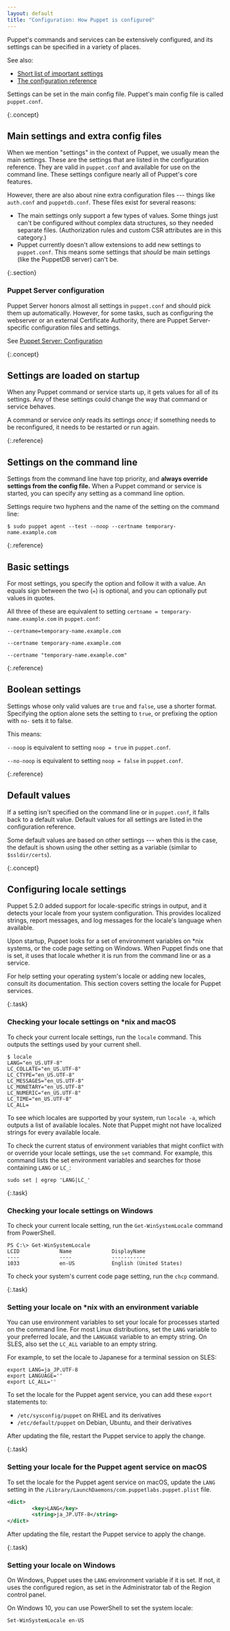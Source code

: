 ```yaml
---
layout: default
title: "Configuration: How Puppet is configured"
---
```


[short list]: ./config_important_settings.html
[conf_ref]: ./configuration.html
[puppet.conf]: ./config_file_main.html
[auth.conf]: ./config_file_auth.html
[puppetdb.conf]: ./config_file_puppetdb.html
[puppetserver_config]: {{puppetserver}}/configuration.html

Puppet's commands and services can be extensively configured, and its settings can be specified in a variety of places.

See also:

* [Short list of important settings][short list]
* [The configuration reference][conf_ref]

Settings can be set in the main config file. Puppet's main config file is called `puppet.conf`.

{:.concept}
## Main settings and extra config files

When we mention "settings" in the context of Puppet, we usually mean the main settings. These are the settings that are listed in the configuration reference. They are valid in `puppet.conf` and available for use on the command line. These settings configure nearly all of Puppet's core features.

However, there are also about nine extra configuration files --- things like `auth.conf` and `puppetdb.conf`. These files exist for several reasons:

* The main settings only support a few types of values. Some things just can't be configured without complex data structures, so they needed separate files. (Authorization rules and custom CSR attributes are in this category.)
* Puppet currently doesn't allow extensions to add new settings to `puppet.conf`. This means some settings that _should_ be main settings (like the PuppetDB server) can't be.

{:.section}
### Puppet Server configuration

Puppet Server honors almost all settings in `puppet.conf` and should pick them up automatically. However, for some tasks, such as configuring the webserver or an external Certificate Authority, there are Puppet Server-specific configuration files and settings.

See [Puppet Server: Configuration][puppetserver_config]


{:.concept}
## Settings are loaded on startup

When any Puppet command or service starts up, it gets values for all of its settings. Any of these settings could change the way that command or service behaves.

A command or service _only_ reads its settings _once;_ if something needs to be reconfigured, it needs to be restarted or run again.

{:.reference}
## Settings on the command line

Settings from the command line have top priority, and **always override settings from the config file.** When a Puppet command or service is started, you can specify any setting as a command line option.

Settings require two hyphens and the name of the setting on the command line:

`$ sudo puppet agent --test --noop --certname temporary-name.example.com`

{:.reference}
## Basic settings

For most settings, you specify the option and follow it with a value. An equals sign between the two (`=`) is optional, and you can optionally put values in quotes.

All three of these are equivalent to setting `certname = temporary-name.example.com` in `puppet.conf`:

`--certname=temporary-name.example.com`

`--certname temporary-name.example.com`

`--certname "temporary-name.example.com"`

{:.reference}
## Boolean settings

Settings whose only valid values are `true` and `false`, use a shorter format. Specifying the option alone sets the setting to `true`, or prefixing the option with `no-` sets it to false.

This means:

`--noop` is equivalent to setting `noop = true` in `puppet.conf`.

`--no-noop` is equivalent to setting `noop = false` in `puppet.conf`.

{:.reference}
## Default values

If a setting isn't specified on the command line or in `puppet.conf`, it falls back to a default value. Default values for all settings are listed in the configuration reference.

Some default values are based on other settings --- when this is the case, the default is shown using the other setting as a variable (similar to `$ssldir/certs`).

{:.concept}
## Configuring locale settings

Puppet 5.2.0 added support for locale-specific strings in output, and it detects your locale from your system configuration. This provides localized strings, report messages, and log messages for the locale's language when available.

Upon startup, Puppet looks for a set of environment variables on \*nix systems, or the code page setting on Windows. When Puppet finds one that is set, it uses that locale whether it is run from the command line or as a service.

For help setting your operating system's locale or adding new locales, consult its documentation. This section covers setting the locale for Puppet services.

{:.task}
### Checking your locale settings on \*nix and macOS

To check your current locale settings, run the `locale` command. This outputs the settings used by your current shell.

```
$ locale
LANG="en_US.UTF-8"
LC_COLLATE="en_US.UTF-8"
LC_CTYPE="en_US.UTF-8"
LC_MESSAGES="en_US.UTF-8"
LC_MONETARY="en_US.UTF-8"
LC_NUMERIC="en_US.UTF-8"
LC_TIME="en_US.UTF-8"
LC_ALL=
```

To see which locales are supported by your system, run `locale -a`, which outputs a list of available locales. Note that Puppet might not have localized strings for every available locale.

To check the current status of environment variables that might conflict with or override your locale settings, use the `set` command. For example, this command lists the set environment variables and searches for those containing `LANG` or `LC_`:

```
sudo set | egrep 'LANG|LC_'
```

{:.task}
### Checking your locale settings on Windows

To check your current locale setting, run the `Get-WinSystemLocale` command from PowerShell.

```
PS C:\> Get-WinSystemLocale
LCID             Name             DisplayName
----             ----             -----------
1033             en-US            English (United States)
```

To check your system's current code page setting, run the `chcp` command.

{:.task}
### Setting your locale on *nix with an environment variable

You can use environment variables to set your locale for processes started on the command line. For most Linux distributions, set the `LANG` variable to your preferred locale, and the `LANGUAGE` variable to an empty string. On SLES, also set the `LC_ALL` variable to an empty string.

For example, to set the locale to Japanese for a terminal session on SLES:

```
export LANG=ja_JP.UTF-8
export LANGUAGE=''
export LC_ALL=''
```

To set the locale for the Puppet agent service, you can add these `export` statements to:

-   `/etc/sysconfig/puppet` on RHEL and its derivatives
-   `/etc/default/puppet` on Debian, Ubuntu, and their derivatives

After updating the file, restart the Puppet service to apply the change.

{:.task}
### Setting your locale for the Puppet agent service on macOS

To set the locale for the Puppet agent service on macOS, update the `LANG` setting in the `/Library/LaunchDaemons/com.puppetlabs.puppet.plist` file.

```xml
<dict>
        <key>LANG</key>
        <string>ja_JP.UTF-8</string>
</dict>
```

After updating the file, restart the Puppet service to apply the change.

{:.task}
### Setting your locale on Windows

On Windows, Puppet uses the `LANG` environment variable if it is set. If not, it uses the configured region, as set in the Administrator tab of the Region control panel.

On Windows 10, you can use PowerShell to set the system locale:

```
Set-WinSystemLocale en-US
```